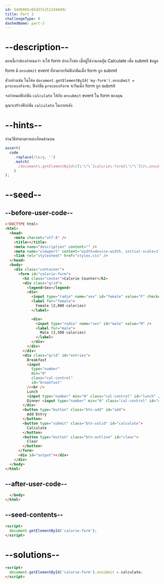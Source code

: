 ```yaml
---
id: 5ddb965c65d27e1512d44d9c
title: Part 3
challengeType: 0
dashedName: part-3
---
```


# --description--

ตอนนี้เราต้องกำหนดว่า จะให้ form ทำอะไรต่อ เมื่อผู้ใช้งานกดปุ่ม Calculate เพื่อ submit ข้อมูล

form มี `onsubmit` event ที่สามารถรันฟังก์ชันเมื่อ form ถูก submit

ตัวอย่างเช่น ในโค้ด `document.getElementById('my-form').onsubmit = processForm;` ฟังก์ชัน `processForm` จะรันเมื่อ form ถูก submit

จงกำหนดฟังก์ชัน `calculate` ให้กับ `onsubmit` event ใน form ของคุณ

คุณจะสร้างฟังก์ชัน `calculate` ในภายหลัง

# --hints--

อ่านวิธีทำตามรายละเอียดด้านบน

```js
assert(
  code
    .replace(/\s/g, '')
    .match(
      /document\.getElementById\([\'\"\`]calorie\-form[\'\"\`]\)\.onsubmit\=calculate/
    )
);
```

# --seed--

## --before-user-code--

```html
<!DOCTYPE html>
<html>
  <head>
    <meta charset="utf-8" />
    <title></title>
    <meta name="description" content="" />
    <meta name="viewport" content="width=device-width, initial-scale=1" />
    <link rel="stylesheet" href="styles.css" />
  </head>
  <body>
    <div class="container">
      <form id="calorie-form">
        <h2 class="center">Calorie Counter</h2>
        <div class="grid">
          <legend>Sex</legend>
          <div>
            <input type="radio" name="sex" id="female" value="F" checked />
            <label for="female">
              Female (2,000 calories)
            </label>

            <div>
              <input type="radio" name="sex" id="male" value="M" />
              <label for="male">
                Male (2,500 calories)
              </label>
            </div>
          </div>
        </div>
        <div class="grid" id="entries">
          Breakfast
          <input
            type="number"
            min="0"
            class="cal-control"
            id="breakfast"
          /><br />
          Lunch
          <input type="number" min="0" class="cal-control" id="lunch" /><br />
          Dinner <input type="number" min="0" class="cal-control" id="dinner" />
        </div>
        <button type="button" class="btn-add" id="add">
          Add Entry
        </button>
        <button type="submit" class="btn-solid" id="calculate">
          Calculate
        </button>
        <button type="button" class="btn-outline" id="clear">
          Clear
        </button>
      </form>
      <div id="output"></div>
    </div>
  </body>
</html>
```

## --after-user-code--

```html
  </body>
</html>
```

## --seed-contents--

```html
<script>
  document.getElementById('calorie-form');
</script>
```

# --solutions--

```html
<script>
  document.getElementById('calorie-form').onsubmit = calculate;
</script>
```
